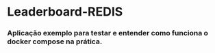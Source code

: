 # Leaderboard-REDIS

### Aplicação exemplo para testar e entender como funciona o docker compose na prática.

